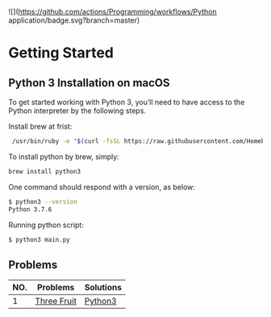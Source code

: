 ![](https://github.com/actions/Programming/workflows/Python application/badge.svg?branch=master)
# Getting Started

## Python 3 Installation on macOS

To get started working with Python 3, you’ll need to have access to the Python interpreter by the following steps.

Install brew at frist:
```sh
 /usr/bin/ruby -e "$(curl -fsSL https://raw.githubusercontent.com/Homebrew/install/master/install)"
```
To install python by brew, simply:
```sh	
brew install python3
```
One command should respond with a version, as below:
```sh	
$ python3 --version
Python 3.7.6
```

Running python script:
```sh	
$ python3 main.py
```


## Problems
| NO. | Problems | Solutions |
| ------ | ------ | ------ | 
| 1 | [Three Fruit](https://github.com/lyushaoli/Programming/tree/master/ThreeFruit/README.md) | [Python3](https://github.com/lyushaoli/Programming/tree/master/ThreeFruit/main.py)| 
